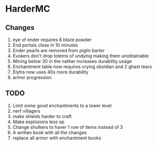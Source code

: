 # HarderMC

## Changes

1. eye of ender requires 8 blaze powder
2. End portals close in 10 minutes
3. Ender pearls are removed from piglin barter
4. Evokers don't drop totems of undying making them unobtainable
5. Mining below 30 in the nether increases durability usage
6. Enchantment table now requires crying obsidian and 2 ghast tears
7. Elytra now uses 40x more durability
8. armor progression

## TODO

1. Limit some good enchantments to a lower level
2. nerf villagers
3. make shields harder to craft
4. Make explosions less op
5. Change shulkers to haver 1 row of items instead of 3
6. A written book with all the changes
7. replace all armor with enchantment books
